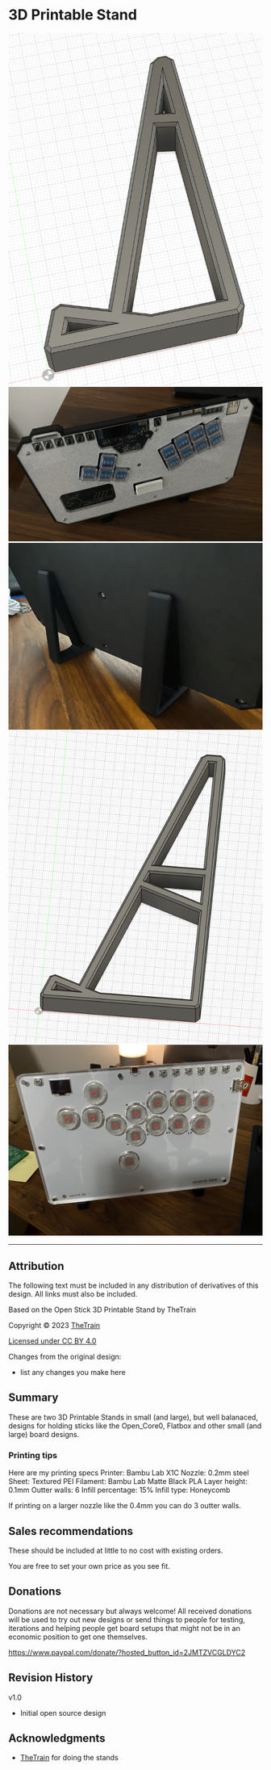 # 3D Printable Stand
![3D Printable Stand](https://github.com/OpenStickCommunity/Hardware/blob/main/3D%20Printable%20Stand/Images/3D%20Printable%20Stand%20-%20Render.png)
![3D Printable Stand Front](https://github.com/OpenStickCommunity/Hardware/blob/main/3D%20Printable%20Stand/Images/3D%20Printable%20Stand%20-%20Front.jpg)
![3D Printable Stand Back](https://github.com/OpenStickCommunity/Hardware/blob/main/3D%20Printable%20Stand/Images/3D%20Printable%20Stand%20-%20Back.jpg)
![3D Printable Stand](https://github.com/OpenStickCommunity/Hardware/blob/main/3D%20Printable%20Stand/Images/3D%20Printable%20Stand%20-%20Render%20-%20Large.png)
![3D Printable Stand Front](https://github.com/OpenStickCommunity/Hardware/blob/main/3D%20Printable%20Stand/Images/3D%20Printable%20Stand%20-%20Front%20-%20Large.JPG)

---

## Attribution

The following text must be included in any distribution of derivatives of this design. All links must also be included.

Based on the Open Stick 3D Printable Stand by TheTrain

Copyright © 2023 [TheTrain](https://github.com/TheTrainGoes)

[Licensed under CC BY 4.0](https://creativecommons.org/licenses/by/4.0/)

Changes from the original design:
  - list any changes you make here


## Summary

These are two 3D Printable Stands in small (and large), but well balanaced, designs for holding sticks like the Open_Core0, Flatbox and other small (and large) board designs. 


### Printing tips

Here are my printing specs
Printer: Bambu Lab X1C
Nozzle: 0.2mm steel
Sheet: Textured PEI
Filament: Bambu Lab Matte Black PLA
Layer height: 0.1mm
Outter walls: 6
Infill percentage: 15%
Infill type: Honeycomb

If printing on a larger nozzle like the 0.4mm you can do 3 outter walls.


## Sales recommendations

These should be included at little to no cost with existing orders.

You are free to set your own price as you see fit. 


## Donations

Donations are not necessary but always welcome!  All received donations will be used to try out new designs or send things to people for testing, iterations and helping people get board setups that might not be in an economic position to get one themselves.

https://www.paypal.com/donate/?hosted_button_id=2JMTZVCGLDYC2

## Revision History

v1.0
- Initial open source design

## Acknowledgments

- [TheTrain](https://github.com/TheTrainGoes) for doing the stands
